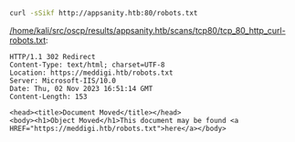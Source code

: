 ```bash
curl -sSikf http://appsanity.htb:80/robots.txt
```

[/home/kali/src/oscp/results/appsanity.htb/scans/tcp80/tcp_80_http_curl-robots.txt](file:///home/kali/src/oscp/results/appsanity.htb/scans/tcp80/tcp_80_http_curl-robots.txt):

```
HTTP/1.1 302 Redirect
Content-Type: text/html; charset=UTF-8
Location: https://meddigi.htb/robots.txt
Server: Microsoft-IIS/10.0
Date: Thu, 02 Nov 2023 16:51:14 GMT
Content-Length: 153

<head><title>Document Moved</title></head>
<body><h1>Object Moved</h1>This document may be found <a HREF="https://meddigi.htb/robots.txt">here</a></body>
```
